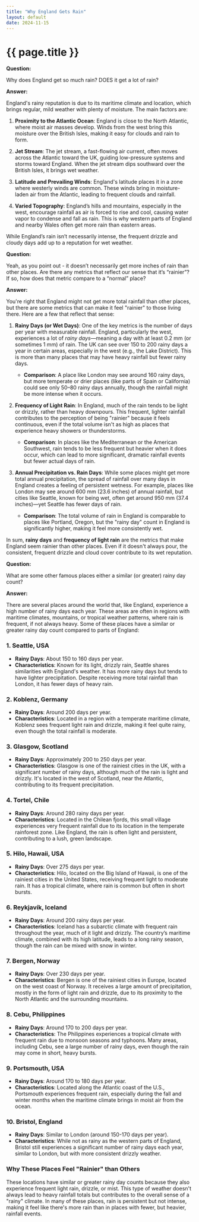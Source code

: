 ```yaml
---
title: "Why England Gets Rain"
layout: default
date: 2024-11-15
---
```


# {{ page.title }}

**Question:** 

Why does England get so much rain? DOES it get a lot of rain?

**Answer:**

England's rainy reputation is due to its maritime climate and location, which brings regular, mild weather with plenty of moisture. The main factors are:

1. **Proximity to the Atlantic Ocean**: England is close to the North Atlantic, where moist air masses develop. Winds from the west bring this moisture over the British Isles, making it easy for clouds and rain to form.

2. **Jet Stream**: The jet stream, a fast-flowing air current, often moves across the Atlantic toward the UK, guiding low-pressure systems and storms toward England. When the jet stream dips southward over the British Isles, it brings wet weather.

3. **Latitude and Prevailing Winds**: England's latitude places it in a zone where westerly winds are common. These winds bring in moisture-laden air from the Atlantic, leading to frequent clouds and rainfall.

4. **Varied Topography**: England’s hills and mountains, especially in the west, encourage rainfall as air is forced to rise and cool, causing water vapor to condense and fall as rain. This is why western parts of England and nearby Wales often get more rain than eastern areas.

While England’s rain isn’t necessarily intense, the frequent drizzle and cloudy days add up to a reputation for wet weather.

**Question:**

Yeah, as you point out - it doesn’t necessarily get more inches of rain than other places. Are there any metrics that reflect our sense that it’s “rainier”? If so, how does that metric compare to a “normal” place?

**Answer:**

You're right that England might not get more total rainfall than other places, but there are some metrics that can make it feel "rainier" to those living there. Here are a few that reflect that sense:

1. **Rainy Days (or Wet Days)**: One of the key metrics is the number of days per year with measurable rainfall. England, particularly the west, experiences a lot of *rainy days*—meaning a day with at least 0.2 mm (or sometimes 1 mm) of rain. The UK can see over 150 to 200 rainy days a year in certain areas, especially in the west (e.g., the Lake District). This is more than many places that may have heavy rainfall but fewer rainy days.

   - **Comparison**: A place like London may see around 160 rainy days, but more temperate or drier places (like parts of Spain or California) could see only 50–80 rainy days annually, though the rainfall might be more intense when it occurs.

2. **Frequency of Light Rain**: In England, much of the rain tends to be light or drizzly, rather than heavy downpours. This frequent, lighter rainfall contributes to the perception of being "rainier" because it feels continuous, even if the total volume isn't as high as places that experience heavy showers or thunderstorms.

   - **Comparison**: In places like the Mediterranean or the American Southwest, rain tends to be less frequent but heavier when it does occur, which can lead to more significant, dramatic rainfall events but fewer actual days of rain.

3. **Annual Precipitation vs. Rain Days**: While some places might get more total annual precipitation, the spread of rainfall over many days in England creates a feeling of persistent wetness. For example, places like London may see around 600 mm (23.6 inches) of annual rainfall, but cities like Seattle, known for being wet, often get around 950 mm (37.4 inches)—yet Seattle has fewer days of rain.

   - **Comparison**: The total volume of rain in England is comparable to places like Portland, Oregon, but the "rainy day" count in England is significantly higher, making it feel more consistently wet.

In sum, **rainy days** and **frequency of light rain** are the metrics that make England seem rainier than other places. Even if it doesn't always pour, the consistent, frequent drizzle and cloud cover contribute to its wet reputation.

**Question:**

What are some other famous places either a similar (or greater) rainy day count?

**Answer:**

There are several places around the world that, like England, experience a high number of rainy days each year. These areas are often in regions with maritime climates, mountains, or tropical weather patterns, where rain is frequent, if not always heavy. Some of these places have a similar or greater rainy day count compared to parts of England:

### 1. **Seattle, USA**
   - **Rainy Days**: About 150 to 160 days per year.
   - **Characteristics**: Known for its light, drizzly rain, Seattle shares similarities with England's weather. It has more rainy days but tends to have lighter precipitation. Despite receiving more total rainfall than London, it has fewer days of heavy rain.

### 2. **Koblenz, Germany**
   - **Rainy Days**: Around 200 days per year.
   - **Characteristics**: Located in a region with a temperate maritime climate, Koblenz sees frequent light rain and drizzle, making it feel quite rainy, even though the total rainfall is moderate.

### 3. **Glasgow, Scotland**
   - **Rainy Days**: Approximately 200 to 250 days per year.
   - **Characteristics**: Glasgow is one of the rainiest cities in the UK, with a significant number of rainy days, although much of the rain is light and drizzly. It's located in the west of Scotland, near the Atlantic, contributing to its frequent precipitation.

### 4. **Tortel, Chile**
   - **Rainy Days**: Around 280 rainy days per year.
   - **Characteristics**: Located in the Chilean fjords, this small village experiences very frequent rainfall due to its location in the temperate rainforest zone. Like England, the rain is often light and persistent, contributing to a lush, green landscape.

### 5. **Hilo, Hawaii, USA**
   - **Rainy Days**: Over 275 days per year.
   - **Characteristics**: Hilo, located on the Big Island of Hawaii, is one of the rainiest cities in the United States, receiving frequent light to moderate rain. It has a tropical climate, where rain is common but often in short bursts.

### 6. **Reykjavík, Iceland**
   - **Rainy Days**: Around 200 rainy days per year.
   - **Characteristics**: Iceland has a subarctic climate with frequent rain throughout the year, much of it light and drizzly. The country’s maritime climate, combined with its high latitude, leads to a long rainy season, though the rain can be mixed with snow in winter.

### 7. **Bergen, Norway**
   - **Rainy Days**: Over 230 days per year.
   - **Characteristics**: Bergen is one of the rainiest cities in Europe, located on the west coast of Norway. It receives a large amount of precipitation, mostly in the form of light rain and drizzle, due to its proximity to the North Atlantic and the surrounding mountains.

### 8. **Cebu, Philippines**
   - **Rainy Days**: Around 170 to 200 days per year.
   - **Characteristics**: The Philippines experiences a tropical climate with frequent rain due to monsoon seasons and typhoons. Many areas, including Cebu, see a large number of rainy days, even though the rain may come in short, heavy bursts.

### 9. **Portsmouth, USA**
   - **Rainy Days**: Around 170 to 180 days per year.
   - **Characteristics**: Located along the Atlantic coast of the U.S., Portsmouth experiences frequent rain, especially during the fall and winter months when the maritime climate brings in moist air from the ocean.

### 10. **Bristol, England**
   - **Rainy Days**: Similar to London (around 150-170 days per year).
   - **Characteristics**: While not as rainy as the western parts of England, Bristol still experiences a significant number of rainy days each year, similar to London, but with more consistent drizzly weather.

### Why These Places Feel "Rainier" than Others
These locations have similar or greater rainy day counts because they also experience frequent light rain, drizzle, or mist. This type of weather doesn't always lead to heavy rainfall totals but contributes to the overall sense of a "rainy" climate. In many of these places, rain is persistent but not intense, making it feel like there's more rain than in places with fewer, but heavier, rainfall events.
